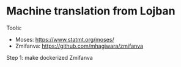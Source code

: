 # Machine translation from Lojban

Tools:

- Moses: https://www.statmt.org/moses/
- Zmifanva: https://github.com/mhagiwara/zmifanva

Step 1: make dockerized Zmifanva
